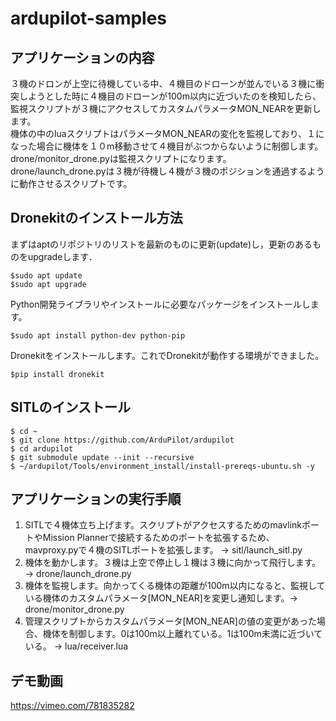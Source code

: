 # ardupilot-samples

## アプリケーションの内容
３機のドロンが上空に待機している中、４機目のドローンが並んでいる３機に衝突しようとした時に４機目のドローンが100m以内に近づいたのを検知したら、監視スクリプトが３機にアクセスしてカスタムパラメータMON_NEARを更新します。<br>
機体の中のluaスクリプトはパラメータMON_NEARの変化を監視しており、１になった場合に機体を１０m移動させて４機目がぶつからないように制御します。<br>
drone/monitor_drone.pyは監視スクリプトになります。<br>
drone/launch_drone.pyは３機が待機し４機が３機のポジションを通過するように動作させるスクリプトです。<br>

## Dronekitのインストール方法
まずはaptのリポジトリのリストを最新のものに更新(update)し，更新のあるものをupgradeします．
```
$sudo apt update
$sudo apt upgrade
```
Python開発ライブラリやインストールに必要なパッケージをインストールします。
```
$sudo apt install python-dev python-pip
```
Dronekitをインストールします。これでDronekitが動作する環境ができました。
```
$pip install dronekit
```

## SITLのインストール
```
$ cd ~
$ git clone https://github.com/ArduPilot/ardupilot
$ cd ardupilot
$ git submodule update --init --recursive
$ ~/ardupilot/Tools/environment_install/install-prereqs-ubuntu.sh -y
```

## アプリケーションの実行手順
1. SITLで４機体立ち上げます。スクリプトがアクセスするためのmavlinkポートやMission Plannerで接続するためのポートを拡張するため、mavproxy.pyで４機のSITLポートを拡張します。 -> sitl/launch_sitl.py
2. 機体を動かします。３機は上空で停止し１機は３機に向かって飛行します。 -> drone/launch_drone.py
3. 機体を監視します。向かってくる機体の距離が100m以内になると、監視している機体のカスタムパラメータ[MON_NEAR]を変更し通知します。-> drone/monitor_drone.py 
4. 管理スクリプトからカスタムパラメータ[MON_NEAR]の値の変更があった場合、機体を制御します。0は100m以上離れている。1は100m未満に近づいている。 -> lua/receiver.lua

## デモ動画
https://vimeo.com/781835282